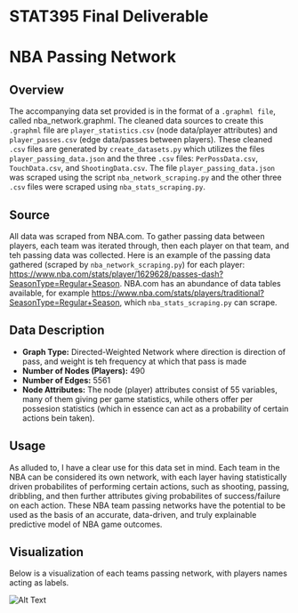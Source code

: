 # STAT395 Final Deliverable


# NBA Passing Network

## Overview
The accompanying data set provided is in the format of a `.graphml file`, called nba_network.graphml. The cleaned data sources to create this `.graphml` file are `player_statistics.csv` (node data/player attributes) and `player_passes.csv` (edge data/passes between players). These cleaned `.csv` files are generated by `create_datasets.py` which utilizes the files `player_passing_data.json` and the three `.csv` files: `PerPossData.csv`, `TouchData.csv`, and `ShootingData.csv`. The file `player_passing_data.json` was scraped using the script `nba_network_scraping.py` and the other three `.csv` files were scraped using `nba_stats_scraping.py`.


## Source
All data was scraped from NBA.com. To gather passing data between players, each team was iterated through, then each player on that team, and teh passing data was collected. Here is an example of the passing data gathered (scraped by `nba_network_scraping.py`) for each player: https://www.nba.com/stats/player/1629628/passes-dash?SeasonType=Regular+Season. NBA.com has an abundance of data tables available, for example https://www.nba.com/stats/players/traditional?SeasonType=Regular+Season, which `nba_stats_scraping.py` can scrape. 

## Data Description
- **Graph Type:** Directed-Weighted Network where direction is direction of pass, and weight is teh frequency at which that pass is made
- **Number of Nodes (Players):** 490
- **Number of Edges:** 5561
- **Node Attributes:** The node (player) attributes consist of 55 variables, many of them giving per game statistics, while others offer per possesion statistics (which in essence can act as a probability of certain actions bein taken). 

## Usage
As alluded to, I have a clear use for this data set in mind. Each team in the NBA can be considered its own network, with each layer having statistically driven probabilites of performing certain actions, such as shooting, passing, dribbling, and then further attributes giving probabilites of success/failure on each action. These NBA team passing networks have the potential to be used as the basis of an accurate, data-driven, and truly explainable predictive model of NBA game outcomes. 





## Visualization

Below is a visualization of each teams passing network, with players names acting as labels.

![Alt Text](https://github.com/spencerdooley00/STAT395-Final/blob/main/nba_network_labels.svg)

